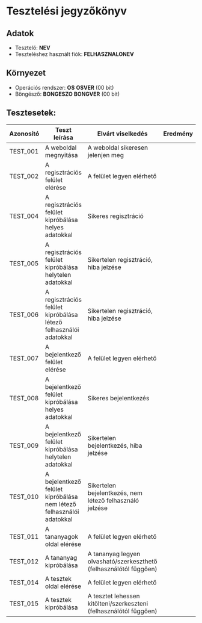 # Tesztelési jegyzőkönyv

## Adatok

- Tesztelő: __NEV__
- Teszteléshez használt fiók: __FELHASZNALONEV__

## Környezet

- Operációs rendszer: __OS__ __OSVER__ (00 bit) 
- Böngésző: __BONGESZO__ __BONGVER__ (00 bit)

## Tesztesetek:

| Azonosító | Teszt leírása | Elvárt viselkedés | Eredmény |
|-----------|---------------|-------------------|----------|
| TEST_001  | A weboldal megnyitása | A weboldal sikeresen jelenjen meg |  |
| TEST_002  | A regisztrációs felület elérése | A felület legyen elérhető |  |
| TEST_004  | A regisztrációs felület kipróbálása helyes adatokkal | Sikeres regisztráció |  |
| TEST_005  | A regisztrációs felület kipróbálása helytelen adatokkal | Sikertelen regisztráció, hiba jelzése |  |
| TEST_006  | A regisztrációs felület kipróbálása létező felhasználói adatokkal | Sikertelen regisztráció, hiba jelzése |  |
| TEST_007  | A bejelentkező felület elérése | A felület legyen elérhető |  |
| TEST_008  | A bejelentkező felület kipróbálása helyes adatokkal | Sikeres bejelentkezés |  |
| TEST_009  | A bejelentkező felület kipróbálása helytelen adatokkal | Sikertelen bejelentkezés, hiba jelzése |  |
| TEST_010  | A bejelentkező felület kipróbálása nem létező felhasználói adatokkal | Sikertelen bejelentkezés, nem létező felhasználó jelzése |  |
| TEST_011  | A tananyagok oldal elérése | A felület legyen elérhető |  |
| TEST_012  | A tananyag kipróbálása | A tananyag legyen olvasható/szerkeszthető (felhasználótól függően) |  |
| TEST_014  | A tesztek oldal elérése | A felület legyen elérhető |  |
| TEST_015  | A tesztek kipróbálása | A tesztet lehessen kitölteni/szerkeszteni (felhasználótól függően) |  |
